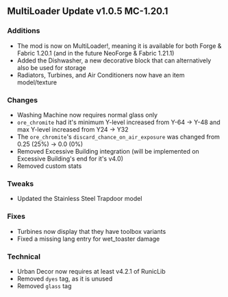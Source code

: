 ## MultiLoader Update v1.0.5 MC-1.20.1

### Additions
- The mod is now on MultiLoader!, meaning it is available for both Forge & Fabric 1.20.1 (and in the future NeoForge & Fabric 1.21.1)
- Added the Dishwasher, a new decorative block that can alternatively also be used for storage
- Radiators, Turbines, and Air Conditioners now have an item model/texture

### Changes
- Washing Machine now requires normal glass only
- `ore_chromite` had it's minimum Y-level increased from Y-64 -> Y-48 and max Y-level increased from Y24 -> Y32
- The `ore_chromite`'s `discard_chance_on_air_exposure` was changed from 0.25 (25%) -> 0.0 (0%)
- Removed Excessive Building integration (will be implemented on Excessive Building's end for it's v4.0)
- Removed custom stats

### Tweaks
- Updated the Stainless Steel Trapdoor model

### Fixes
- Turbines now display that they have toolbox variants
- Fixed a missing lang entry for wet_toaster damage

### Technical
- Urban Decor now requires at least v4.2.1 of RunicLib
- Removed `dyes` tag, as it is unused
- Removed `glass` tag